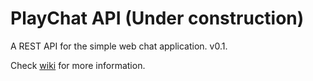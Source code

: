 # PlayChat API (Under construction) #

A REST API for the simple web chat application. v0.1.

Check [wiki](https://github.com/KasonChan/play-chat-api/wiki) for more 
information.
